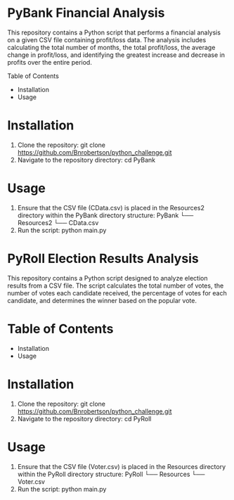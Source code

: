 
# PyBank Financial Analysis

This repository contains a Python script that performs a financial analysis on a given CSV file containing profit/loss data. The analysis includes calculating the total number of months, the total profit/loss, the average change in profit/loss, and identifying the greatest increase and decrease in profits over the entire period.

Table of Contents

- Installation
- Usage

# Installation

1. Clone the repository:
git clone https://github.com/Bnrobertson/python_challenge.git
2. Navigate to the repository directory:
cd PyBank

# Usage

1. Ensure that the CSV file (CData.csv) is placed in the Resources2 directory within the PyBank directory structure:
PyBank
└── Resources2
    └── CData.csv
2. Run the script:
python main.py

 
 
# PyRoll Election Results Analysis

This repository contains a Python script designed to analyze election results from a CSV file. The script calculates the total number of votes, the number of votes each candidate received, the percentage of votes for each candidate, and determines the winner based on the popular vote.

# Table of Contents

- Installation
- Usage

# Installation

1. Clone the repository:
git clone https://github.com/Bnrobertson/python_challenge.git
2. Navigate to the repository directory:
cd PyRoll

# Usage

1. Ensure that the CSV file (Voter.csv) is placed in the Resources directory within the PyRoll directory structure:
PyRoll
└── Resources
    └── Voter.csv
2. Run the script:
 python main.py
